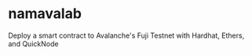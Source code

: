# namavalab
Deploy a smart contract to Avalanche's Fuji Testnet with Hardhat, Ethers, and QuickNode
